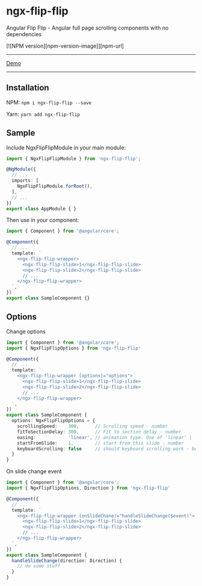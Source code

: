 # ngx-flip-flip

Angular Flip Flip - Angular full page scrolling components with no dependencies

[![NPM version][npm-version-image]][npm-url]

---
[Demo](https://ngx-flip-flip.netlify.com/)

---

## Installation

NPM:
`npm i ngx-flip-flip --save`

Yarn:
`yarn add ngx-flip-flip`

## Sample

Include NgxFlipFlipModule in your main module:

```typescript
import { NgxFlipFlipModule } from 'ngx-flip-flip';

@NgModule({
  // ...
  imports: [
    NgxFlipFlipModule.forRoot(),
  ],
  // ...
})
export class AppModule { }
```

Then use in your component:

```typescript
import { Component } from '@angular/core';

@Component({
  // ...
  template: `
    <ngx-flip-flip-wrapper>
      <ngx-flip-flip-slide>1</ngx-flip-flip-slide>
      <ngx-flip-flip-slide>2</ngx-flip-flip-slide>
      // ...
    </ngx-flip-flip-wrapper>
  `,
})
export class SampleComponent {}
```

## Options

Change options

```typescript
import { Component } from '@angular/core';
import { NgxFlipFlipOptions } from 'ngx-flip-flip'

@Component({
  // ...
  template: `
    <ngx-flip-flip-wrapper [options]="options">
      <ngx-flip-flip-slide>1</ngx-flip-flip-slide>
      <ngx-flip-flip-slide>2</ngx-flip-flip-slide>
      // ...
    </ngx-flip-flip-wrapper>
  `,
})
export class SampleComponent {
  options: NgxFlipFlipOptions = {
    scrollingSpeed:    300,      // Scrolling speed - number
    fitToSectionDelay: 300,      // Fit to section delay - number
    easing:            'linear', // animation type. One of 'linear' | 'ease' | 'ease-in' | 'ease-out' | 'ease-in-out' | 'step-start' | 'step-end'
    startFromSlide:    1,        // start from this slide - number
    keyboardScrolling: false     // should keyboard scrolling work - boolean
  }
}
```

On slide change event

```typescript
import { Component } from '@angular/core';
import { NgxFlipFlipOptions, Direction } from 'ngx-flip-flip'

@Component({
  // ...
  template: `
    <ngx-flip-flip-wrapper (onSlideChane)="handleSlideChange($event)">
      <ngx-flip-flip-slide>1</ngx-flip-flip-slide>
      <ngx-flip-flip-slide>2</ngx-flip-flip-slide>
      // ...
    </ngx-flip-flip-wrapper>
  `,
})
export class SampleComponent {
  handleSlideChange(direction: Direction) {
    // do some stuff
  }
}
```
